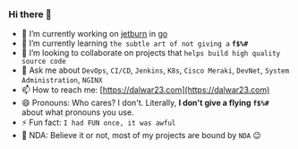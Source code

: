 ### Hi there 👋

<!--
**dalwar23/dalwar23** is a ✨ _special_ ✨ repository because its `README.md` (this file) appears on your GitHub profile.

Here are some ideas to get you started:

- 🔭 I’m currently working on ...
- 🌱 I’m currently learning ...
- 👯 I’m looking to collaborate on ...
- 🤔 I’m looking for help with ...
- 💬 Ask me about ...
- 📫 How to reach me: ...
- 😄 Pronouns: ...
- ⚡ Fun fact: ...
-->

- 🔭 I’m currently working on [jetburn](https://jetburn.rtfd.io) in [go](https://golang.org)
- 🌱 I’m currently learning `the subtle art of not giving a` **`f$%#`**
- 🍒 I’m looking to collaborate on projects that `helps build high quality source code`
- 💬 Ask me about `DevOps`, `CI/CD`, `Jenkins`, `K8s`, `Cisco Meraki`, `DevNet`, `System Administration`, `NGINX`
- 📫 How to reach me: [https://dalwar23.com](https://dalwar23.com)
- 😄 Pronouns: Who cares? I don't. Literally, **I don't give a flying `f$%#`** about what pronouns you use.
- ⚡ Fun fact: `I had FUN once, it was awful`
- 🙈 NDA: Believe it or not, most of my projects are bound by `NDA` 😉
